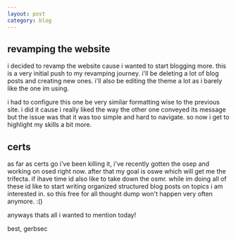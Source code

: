 ```yaml
---
layout: post
category: blog
---
```


## revamping the website

i decided to revamp the website cause i wanted to start blogging more. this is a very initial push to my revamping journey. i'll be deleting a lot of blog posts and creating new ones. i'll also be editing the theme a lot as i barely like the one im using. 

i had to configure this one be very similar formatting wise to the previous site. i did it cause i really liked the way the other one conveyed its message but the issue was that it was too simple and hard to navigate. so now i get to highlight my skills a bit more. 

## certs

as far as certs go i've been killing it, i've recently gotten the osep and working on osed right now. after that my goal is oswe which will get me the trifecta. if ihave time id also like to take down the osmr. while im doing all of these id like to start writing organized structured blog posts on topics i am interested in. so this free for all thought dump won't happen very often anymore. :()

anyways thats all i wanted to mention today!

best, gerbsec